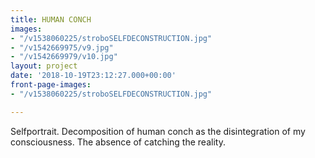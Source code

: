 ```yaml
---
title: HUMAN CONCH
images:
- "/v1538060225/stroboSELFDECONSTRUCTION.jpg"
- "/v1542669975/v9.jpg"
- "/v1542669979/v10.jpg"
layout: project
date: '2018-10-19T23:12:27.000+00:00'
front-page-images:
- "/v1538060225/stroboSELFDECONSTRUCTION.jpg"

---
```

Selfportrait. Decomposition of human conch as the disintegration of my consciousness. The absence of catching the reality.